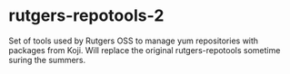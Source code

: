 # rutgers-repotools-2
Set of tools used by Rutgers OSS to manage yum repositories with packages from Koji. Will replace the original rutgers-repotools sometime suring the summers.
